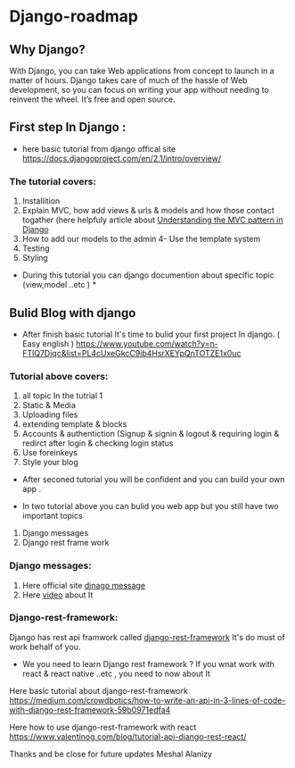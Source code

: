 # Django-roadmap

## Why Django?
With Django, you can take Web applications from concept to launch in a matter of hours. Django takes care of much of the hassle of Web development, so you can focus on writing your app without needing to reinvent the wheel. It’s free and open source.

## First step In Django :
- here basic tutorial from django offical site 
https://docs.djangoproject.com/en/2.1/intro/overview/
### The tutorial covers:
1. Installition 
2. Explain MVC, how add views & urls & models and how those contact togather (here helpfuly article about [Understanding the MVC pattern in Django](https://medium.com/shecodeafrica/understanding-the-mvc-pattern-in-django-edda05b9f43f)
3. How to add our models to the admin 
4- Use the template system 
5. Testing 
6. Styling 

* During this tutorial you can django documention about specific topic (view,model ..etc ) *

## Bulid Blog with django 
* After finish basic tutorial It's time to bulid your first project In django.  ( Easy english ) 
https://www.youtube.com/watch?v=n-FTlQ7Djqc&list=PL4cUxeGkcC9ib4HsrXEYpQnTOTZE1x0uc

### Tutorial above covers:
1. all topic In the tutrial 1 
2. Static & Media
3. Uploading files
4. extending template & blocks 
5. Accounts & authentiction (Signup & signin & logout & requiring login & redirct after login & checking login status
6. Use foreinkeys 
7. Style your blog 

* After seconed tutorial you will be confident and you can build your own app .

* In two tutorial above you can bulid you web app but you still have two important topics
1. Django messages
2. Django rest frame work 

### Django messages:
1. Here official site [djnago message](https://docs.djangoproject.com/en/2.1/ref/contrib/messages/)
2. Here [video](https://www.youtube.com/watch?v=Loupuo3FWgw&t=170s) about It

### Django-rest-framework:
Django has rest api framwork called [django-rest-framework](https://www.django-rest-framework.org/) It's do must of work behalf of you.

* We you need to learn Django rest framework ?
If you wnat work with react & react native ..etc , you need to now about It 

Here basic tutorial about django-rest-framework
https://medium.com/crowdbotics/how-to-write-an-api-in-3-lines-of-code-with-django-rest-framework-59b0971edfa4

Here how to use django-rest-framework with react
https://www.valentinog.com/blog/tutorial-api-django-rest-react/


Thanks and be close for future updates
Meshal Alanizy








